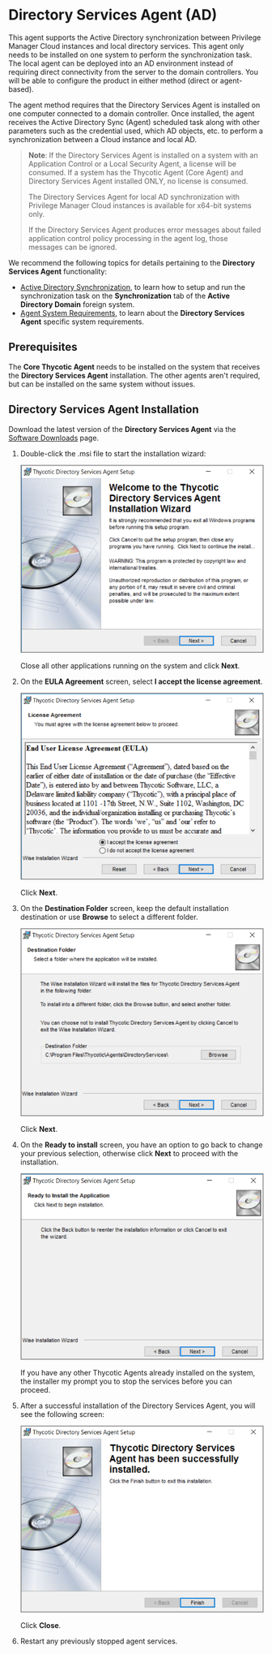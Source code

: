 [title]: # (Directory Services Agent)
[tags]: # (endpoint,installation)
[priority]: # (4)
# Directory Services Agent (AD)

This agent supports the Active Directory synchronization between Privilege Manager Cloud instances and local directory services. This agent only needs to be installed on one system to perform the synchronization task. The local agent can be deployed into an AD environment instead of requiring direct connectivity from the server to the domain controllers. You will be able to configure the product in either method (direct or agent-based).

The agent method requires that the Directory Services Agent is installed on one computer connected to a domain controller. Once installed, the agent receives the Active Directory Sync (Agent) scheduled task along with other parameters such as the credential used, which AD objects, etc. to perform a synchronization between a Cloud instance and local AD.

>**Note**: If the Directory Services Agent is installed on a system with an Application Control or a Local Security Agent, a license will be consumed. If a system has the Thycotic Agent (Core Agent) and Directory Services Agent installed ONLY, no license is consumed.
>
>The Directory Services Agent for local AD synchronization with Privilege Manager Cloud instances is available for x64-bit systems only.
>
>If the Directory Services Agent produces error messages about failed application control policy processing in the agent log, those messages can be ignored.

We recommend the following topics for details pertaining to the __Directory Services Agent__ functionality:

* [Active Directory Synchronization](../../../admin/config/foreign-systems/active-directory/ad-sync.md), to learn how to setup and run the synchronization task on the __Synchronization__ tab of the __Active Directory Domain__ foreign system.
* [Agent System Requirements](index.md), to learn about the __Directory Services Agent__ specific system requirements.

## Prerequisites

The __Core Thycotic Agent__ needs to be installed on the system that receives the __Directory Services Agent__ installation. The other agents aren't required, but can be installed on the same system without issues.

## Directory Services Agent Installation

Download the latest version of the __Directory Services Agent__ via the [Software Downloads](../../sw-downloads.md) page.

1. Double-click the .msi file to start the installation wizard:

   ![wizard 1](../images/dsa/dsa-1.png "Directory Services Agent installation wizard welcome page")

   Close all other applications running on the system and click __Next__.
1. On the __EULA Agreement__ screen, select __I accept the license agreement__.

   ![eula 1](../images/dsa/dsa-2.png "End user license agreement page")

   Click __Next__.
1. On the __Destination Folder__ screen, keep the default installation destination or use __Browse__ to select a different folder.

   ![destination](../images/dsa/dsa-3.png "Installation destination page")

   Click __Next__.
1. On the __Ready to install__ screen, you have an option to go back to change your previous selection, otherwise click __Next__ to proceed with the installation.

   ![ready](../images/dsa/dsa-4.png "Ready to install page")

   If you have any other Thycotic Agents already installed on the system, the installer my prompt you to stop the services before you can proceed.
1. After a successful installation of the Directory Services Agent, you will see the following screen:

   ![wizard 1](../images/dsa/dsa-5.png "Installation complete page")

   Click __Close__.
1. Restart any previously stopped agent services.
